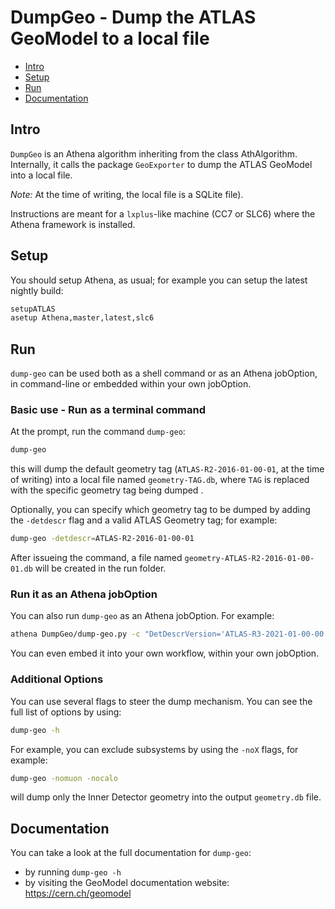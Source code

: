 # DumpGeo - Dump the ATLAS GeoModel to a local file

 * [Intro](#intro) 
 * [Setup](#build)
 * [Run](#run)
 * [Documentation](#documentation)

## Intro

`DumpGeo` is an Athena algorithm inheriting from the class AthAlgorithm. Internally, it calls the package `GeoExporter` to dump 
the ATLAS GeoModel into a local file.

*Note:* At the time of writing, the local file is a SQLite file).

Instructions are meant for a `lxplus`-like machine (CC7 or SLC6) where the Athena framework is installed.




## Setup 

You should setup Athena, as usual; for example you can setup the latest nightly build:

```bash
setupATLAS
asetup Athena,master,latest,slc6
```

## Run

`dump-geo` can be used both as a shell command or as an Athena jobOption, in command-line or embedded within your own jobOption.

### Basic use - Run as a terminal command

At the prompt, run the command `dump-geo`:

```bash
dump-geo
```

this will dump the default geometry tag (`ATLAS-R2-2016-01-00-01`, at the time of writing) 
into a local file named `geometry-TAG.db`, where `TAG` is replaced with the specific geometry tag being dumped .

Optionally, you can specify which geometry tag to be dumped by adding the `-detdescr` flag and a valid ATLAS Geometry tag; for example:

```bash
dump-geo -detdescr=ATLAS-R2-2016-01-00-01
```

After issueing the command, a file named `geometry-ATLAS-R2-2016-01-00-01.db` will be created in the run folder.


### Run it as an Athena jobOption

You can also run `dump-geo` as an Athena jobOption. For example:

```bash
athena DumpGeo/dump-geo.py -c "DetDescrVersion='ATLAS-R3-2021-01-00-00‘"
```

You can even embed it into your own workflow, within your own jobOption.


### Additional Options

You can use several flags to steer the dump mechanism. You can see the full list of options by using:

```bash
dump-geo -h
```

For example, you can exclude subsystems by using the `-noX` flags, for example:

```bash
dump-geo -nomuon -nocalo
```

will dump only the Inner Detector geometry into the output `geometry.db` file.

## Documentation

You can take a look at the full documentation for `dump-geo`:

- by running `dump-geo -h`
- by visiting the GeoModel documentation website: https://cern.ch/geomodel

 


